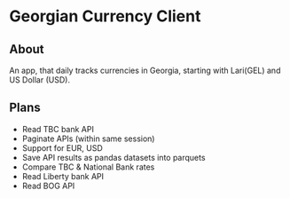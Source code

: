 # Georgian Currency Client

## About

An app, that daily tracks currencies in Georgia, starting with Lari(GEL) and US Dollar (USD).

## Plans

* Read TBC bank API
* Paginate APIs (within same session)
* Support for EUR, USD
* Save API results as pandas datasets into parquets 
* Compare TBC & National Bank rates
* Read Liberty bank API
* Read BOG API